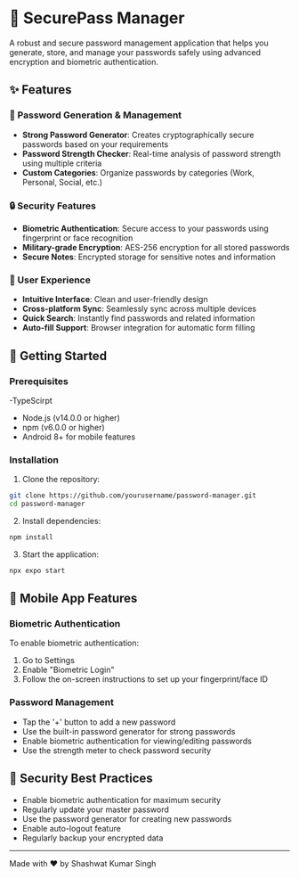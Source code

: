 # 🔐 SecurePass Manager

A robust and secure password management application that helps you generate, store, and manage your passwords safely using advanced encryption and biometric authentication.

## ✨ Features

### 🎯 Password Generation & Management
- **Strong Password Generator**: Creates cryptographically secure passwords based on your requirements
- **Password Strength Checker**: Real-time analysis of password strength using multiple criteria
- **Custom Categories**: Organize passwords by categories (Work, Personal, Social, etc.)

### 🔒 Security Features
- **Biometric Authentication**: Secure access to your passwords using fingerprint or face recognition
- **Military-grade Encryption**: AES-256 encryption for all stored passwords
- **Secure Notes**: Encrypted storage for sensitive notes and information

### 💫 User Experience
- **Intuitive Interface**: Clean and user-friendly design
- **Cross-platform Sync**: Seamlessly sync across multiple devices
- **Quick Search**: Instantly find passwords and related information
- **Auto-fill Support**: Browser integration for automatic form filling

## 🚀 Getting Started

### Prerequisites
-TypeScirpt
- Node.js (v14.0.0 or higher)
- npm (v6.0.0 or higher)
- Android 8+ for mobile features

### Installation

1. Clone the repository:
```bash
git clone https://github.com/yourusername/password-manager.git
cd password-manager
```

2. Install dependencies:
```bash
npm install
```

3. Start the application:
```bash
npx expo start
```

## 📱 Mobile App Features

### Biometric Authentication
To enable biometric authentication:
1. Go to Settings
2. Enable "Biometric Login"
3. Follow the on-screen instructions to set up your fingerprint/face ID

### Password Management
- Tap the '+' button to add a new password
- Use the built-in password generator for strong passwords
- Enable biometric authentication for viewing/editing passwords
- Use the strength meter to check password security

## 🔑 Security Best Practices

- Enable biometric authentication for maximum security
- Regularly update your master password
- Use the password generator for creating new passwords
- Enable auto-logout feature
- Regularly backup your encrypted data


---
Made with ❤️ by Shashwat Kumar Singh
